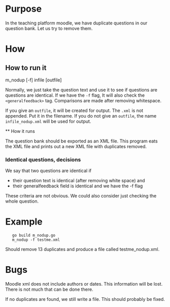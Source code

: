 # Purpose
In the teaching platform moodle, we have duplicate questions in our question bank. Let us try to remove them.

# How

## How to run it

  m_nodup [-f] infile  [outfile]

Normally, we just take the question text and use it to see if questions are questions are identical. If we have the `-f` flag, It will also check the `<generalfeedback>` tag. Comparisons are made after removing whitespace.

If you give an `outfile`, it will be created for output. The `.xml` is not appended. Put it in the filename. If you do not give an `outfile`, the name `infile_nodup.xml` will be used for output.

** How it runs

The question bank should be exported as an XML file. This program eats the XML file and prints out a new XML file with duplicates removed.

### Identical questions, decisions

We say that two questions are identical if
 - their question text is identical (after removing white space) and
 - their generalfeedback field is identical and we have the -f flag

These criteria are not obvious. We could also consider just checking the whole question.

# Example
```
   go build m_nodup.go
   m_nodup -f testme.xml
```

Should remove 13 duplicates and produce a file called testme_nodup.xml.

# Bugs
Moodle xml does not include authors or dates. This information will be lost. There is not much that can be done there.

If no duplicates are found, we still write a file. This should probably be fixed.

